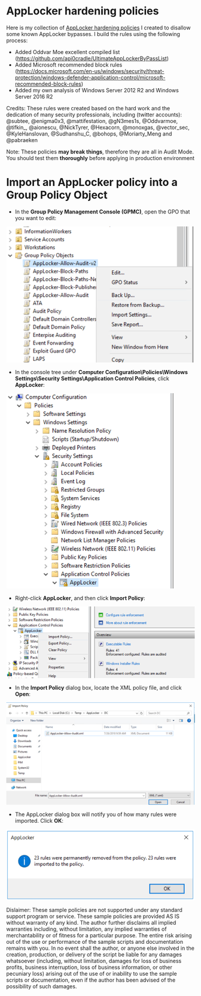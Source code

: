 # AppLocker hardening policies
Here is my collection of [AppLocker hardening policies](https://github.com/MotiBa/AppLocker/tree/master/Policies) I created to disallow some known AppLocker bypasses. 
I build the rules using the following process:
- Added Oddvar Moe excellent compiled list (https://github.com/api0cradle/UltimateAppLockerByPassList)
- Added Microsoft recommended block rules (https://docs.microsoft.com/en-us/windows/security/threat-protection/windows-defender-application-control/microsoft-recommended-block-rules)
- Added my own analysis of Windows Server 2012 R2 and  Windows Server 2016 R2

Credits: These rules were created based on the hard work and the dedication of many security professionals, including (twitter accounts): @subtee, @enigma0x3, @mattifestation, @gN3mes1s, @Oddvarmoe, @tifkin_, @aionescu, @NickTyrer, @Hexacorn, @monoxgas, @vector_sec, @KyleHanslovan, @Sudhanshu_C, @bohops, @Moriarty_Meng and @pabraeken 


Note: These policies **may break things**, therefore they are all in Audit Mode. You should test them **thoroughly** before applying in production  environment 

# Import an AppLocker policy into a Group Policy Object
- In the **Group Policy Management Console (GPMC)**, open the GPO that you want to edit:

![Image Alt text](/Images/app-gpo-1.PNG?raw=true)
- In the console tree under **Computer Configuration\Policies\Windows Settings\Security Settings\Application Control Policies**, click **AppLocker**:

![Image Alt text](/Images/app-gpo-2.PNG?raw=true)
- Right-click **AppLocker**, and then click **Import Policy**:

![Image Alt text](/Images/app-gpo-3.PNG?raw=true)
- In the **Import Policy** dialog box, locate the XML policy file, and click **Open**:

![Image Alt text](/Images/app-gpo-4.PNG?raw=true)
- The AppLocker dialog box will notify you of how many rules were imported. Click **OK**:

![Image Alt text](/Images/app-gpo-5.PNG?raw=true)

Dislaimer:
These sample policies are not supported under any standard support program or service. 
These sample policies are provided AS IS without warranty of any kind. 
The author further disclaims all implied warranties including, without limitation, any implied warranties of merchantability 
or of fitness for a particular purpose. 
The entire risk arising out of the use or performance of the sample scripts and documentation remains with you. 
In no event shall the author, or anyone else involved in the creation, production, or delivery 
of the script be liable for any damages whatsoever (including, without limitation, damages for loss of business profits, 
business interruption, loss of business information, or other pecuniary loss) arising out of the use 
of or inability to use the sample scripts or documentation, even if the author has been 
advised of the possibility of such damages.

